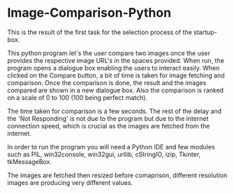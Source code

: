 # Image-Comparison-Python

This is the result of the first task for the selection process of the startup-box.

This python program let's the user compare two images once the user provides the respective image URL's in the spaces provided.
When run, the program opens a dialogue box enabling the users to interact easily. 
When clicked on the Compare button, a bit of time is taken for image fetching and comparison. Once the comparison is done, the result and the images compared are shown in a new dialogue box. Also the comparison is ranked on a scale of 0 to 100 (100 being perfect match). 

The time taken for comparison is a few seconds. The rest of the delay and the 'Not Responding' is not due to the program but due to the internet connection speed, which is crucial as the images are fetched from the internet.

In order to run the program you will need a Python IDE and few modules such as PIL, win32console, win32gui, urllib, cStringIO, izip, Tkinter, tkMessageBox.

The images are fetched then resized before comaprison, different resolution images are producing very different values.
